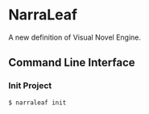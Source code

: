 # NarraLeaf

A new definition of Visual Novel Engine.

## Command Line Interface

### Init Project

```bash
$ narraleaf init
```
